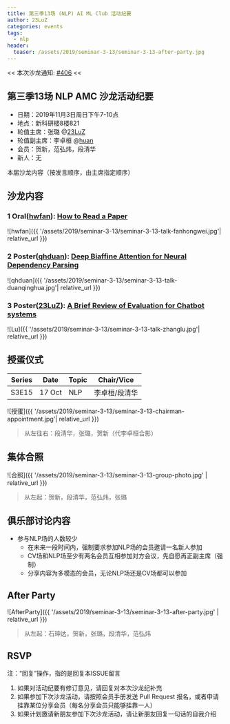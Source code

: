 ```yaml
---
title: 第三季13场 (NLP) AI ML Club 活动纪要
author: 23LuZ
categories: events
tags:
  - nlp
header:
  teaser: /assets/2019/seminar-3-13/seminar-3-13-after-party.jpg
---
```


<< 本次沙龙通知: [#406](https://github.com/BUPT/ai-ml.club/issues/406)  <<

## 第三季13场 NLP AMC 沙龙活动纪要

- 日期：2019年11月3日周日下午7-10点
- 地点：新科研楼8楼821
- 轮值主席：张璐 @[23LuZ](https://github.com/23LuZ)
- 轮值副主席：李卓桓 @[huan](https://github.com/huan)
- 会员：贺新，范弘炜，段清华
- 新人：无

本届沙龙内容（按发言顺序，由主席指定顺序）

## 沙龙内容

### 1 Oral([hwfan](https://github.com/hwfan)): [How to Read a Paper](https://www.computing.dcu.ie/~ray/teaching/CA485/notes/01_how_to_read_a_paper.pdf)

![hwfan]({{ '/assets/2019/seminar-3-13/seminar-3-13-talk-fanhongwei.jpg'| relative_url }})

### 2 Poster([qhduan](https://github.com/qhduan)): [Deep Biaffine Attention for Neural Dependency Parsing](https://arxiv.org/abs/1611.01734)

![qhduan]({{ '/assets/2019/seminar-3-13/seminar-3-13-talk-duanqinghua.jpg'| relative_url }})

### 3 Poster([23LuZ](https://github.com/23LuZ)): [A Brief Review of Evaluation for Chatbot systems](https://github.com/23LuZ/the-Evaluation-of-ChitChat-System/blob/master/%E5%88%9D%E6%80%BB%E7%BB%93_%E9%97%B2%E8%81%8A%E6%9C%BA%E5%99%A8%E4%BA%BA%E7%9A%84%E8%AF%84%E4%BB%B7%20the%20evaluation%20of%20the%20chitchat%20system.pdf)

![Lu]({{ '/assets/2019/seminar-3-13/seminar-3-13-talk-zhanglu.jpg'| relative_url }})

## 授蛋仪式

| Series | Date   | Topic | Chair/Vice    |
| ------ | ------ | ----- | ------------- |
| S3E15  | 17 Oct | NLP   | 李卓桓/段清华 |

![授蛋]({{ '/assets/2019/seminar-3-13/seminar-3-13-chairman-appointment.jpg'| relative_url }})

> 从左往右：段清华，张璐，贺新（代李卓桓合影）

## 集体合照

![合照]({{ '/assets/2019/seminar-3-13/seminar-3-13-group-photo.jpg' | relative_url }})

> 从左起：贺新，段清华，范弘炜，张璐

## 俱乐部讨论内容

- 参与NLP场的人数较少
  - 在未来一段时间内，强制要求参加NLP场的会员邀请一名新人参加
  - CV场和NLP场至少有两名会员互相参加对方会议，先自愿再正副主席（强制）
  - 分享内容为多模态的会员，无论NLP场还是CV场都可以参加

## After Party

![AfterParty]({{ '/assets/2019/seminar-3-13/seminar-3-13-after-party.jpg' | relative_url }})

> 从左起：石珅达，贺新，张璐，段清华，范弘炜

## RSVP

注：“回复”操作，指的是回复本ISSUE留言

1. 如果对活动纪要有修订意见，请回复对本次沙龙纪补充
2. 如果参加下次沙龙活动，请按照会员手册发送 Pull Request 报名，或者申请挂靠某位分享会员（每名分享会员只能够挂靠一人）
3. 如果计划邀请新朋友参加下次沙龙活动，请让新朋友回复一句话的自我介绍
